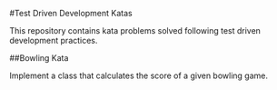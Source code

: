 #Test Driven Development Katas

This repository contains kata problems solved following test driven development practices.

##Bowling Kata

Implement a class that calculates the score of a given bowling game.
